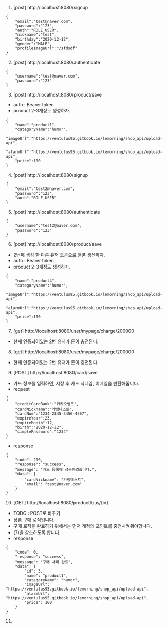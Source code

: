 1. [post] http://localhost:8080/signup   
```
{
    "email":"test@naver.com",
    "password":"123",
    "auth":"ROLE_USER",
    "nickname":"test",
    "birthday":"2020-12-12",
    "gender":"MALE",
    "profileImageUrl":"/sfdsdf"
}
```
2. [post] http://localhost:8080/authenticate   
```
{
    "username":"test@naver.com",
    "password":"123"
}
```
3. [post] http://localhost:8080/product/save   
- auth : Bearer token
- product 2-3개정도 생성하자.
```
{
    "name":"product1",
    "categoryName":"humor",
    "imageUrl":"https://ventulus95.gitbook.io/lemorning/shop_api/upload-api",
    "alarmUrl":"https://ventulus95.gitbook.io/lemorning/shop_api/upload-api",
    "price":100
}
```
4. [post] http://localhost:8080/signup   
```
{
    "email":"test2@naver.com",
    "password":"123",
    "auth":"ROLE_USER"
}
```
5. [post] http://localhost:8080/authenticate   
```
{
    "username":"test2@naver.com",
    "password":"123"
}
```
6. [post] http://localhost:8080/product/save  
- 2번째 생성 한 다른 유저 토큰으로 물품 생산하자. 
- auth : Bearer token
- product 2-3개정도 생성하자.
```
{
    "name":"product4",
    "categoryName":"humor",
    "imageUrl":"https://ventulus95.gitbook.io/lemorning/shop_api/upload-api",
    "alarmUrl":"https://ventulus95.gitbook.io/lemorning/shop_api/upload-api",
    "price":100
}
```
7. [get] http://localhost:8080/user/mypage/charge/200000  
- 현재 인증되어있는 2번 유저가 돈이 충전된다.
8. [get] http://localhost:8080/user/mypage/charge/200000  
- 현재 인증되어있는 2번 유저가 돈이 충전된다.

9. [POST] http://localhost:8080/card/save
- 카드 정보를 입력하면, 저장 후 카드 닉네임, 이메일을 반환해줍니다.
- request
```
{
    "creditCardBank":"카카오뱅크",
    "cardNickname":"카뱅테스트",
    "cardNum":"1234-2345-3456-4567",
    "expireYear":23,
    "expireMonth":12,
    "birth":"2020-12-12",
    "simplePassword":"1234"
}
```
- response
```
{
    "code": 200,
    "response": "success",
    "message": "카드 등록에 성공하였습니다.",
    "data": {
        "cardNickname": "카뱅테스트",
        "email": "test@naver.com"
    }
}
```

10. [GET] http://localhost:8080/product/buy/{id}
- TODO : POST로 바꾸기
- 상품 구매 로직입니다.
- 구매 로직을 완료하기 위해서는 먼저 계정의 포인트를 충전시켜줘야합니다.
- (7)을 참조하도록 합니다.
- response
```
{
    "code": 0,
    "response": "success",
    "message": "구매 처리 완료",
    "data": {
        "id": 3,
        "name": "product1",
        "categoryName": "humor",
        "imageUrl": "https://ventulus95.gitbook.io/lemorning/shop_api/upload-api",
        "alarmUrl": "https://ventulus95.gitbook.io/lemorning/shop_api/upload-api",
        "price": 100
    }
}
```

11. 